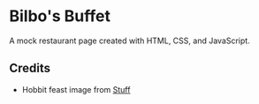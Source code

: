 # Bilbo's Buffet

A mock restaurant page created with HTML, CSS, and JavaScript.

## Credits

-   Hobbit feast image from [Stuff](https://www.stuff.co.nz/travel/destinations/nz/waikato/106274822/hobbiton-eat-at-the-worlds-greatest-hobbit-feast)

